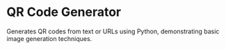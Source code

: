 # QR Code Generator
Generates QR codes from text or URLs using Python, demonstrating basic image generation techniques.
